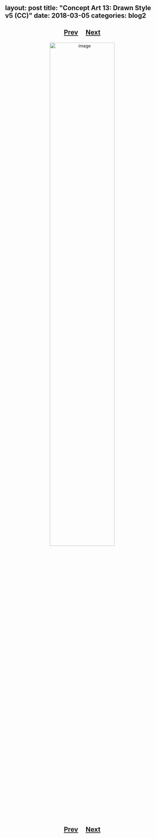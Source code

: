 layout: post
title: "Concept Art 13: Drawn Style v5 (CC)"
date: 2018-03-05
categories: blog2
---

<h2>
  <p style="text-align:center;">
    <a href="/wingsofthechorus/archive/2018/03/04/conceptart12">Prev</a>
    &nbsp;&nbsp;&nbsp;
    <a href="/wingsofthechorus/archive/2018/07/03/conceptart14">Next</a>
  </p>
</h2>

<p style="text-align:center;">
  <img src="/wingsofthechorus/images/conceptart/ca13.png" width="65%" alt="image"/>
</p>

<h2>
  <p style="text-align:center;">
    <a href="/wingsofthechorus/archive/2018/03/04/conceptart12">Prev</a>
    &nbsp;&nbsp;&nbsp;
    <a href="/wingsofthechorus/archive/2018/07/03/conceptart14">Next</a>
  </p>
</h2>
